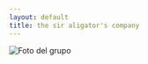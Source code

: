 ```yaml
---
layout: default
title: the sir aligator's company
---
```


<img class="hero" src="{{ site.url }}/img/130406oxidoGUsac.png" alt="Foto del grupo">

